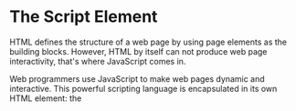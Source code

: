 # The Script Element

HTML defines the structure of a web page by using page elements as the building blocks. However, HTML by itself can not produce web page interactivity, that's where JavaScript comes in.

Web programmers use JavaScript to make web pages dynamic and interactive. This powerful scripting language is encapsulated in its own HTML element: the <script> element. You can think of this <script> element as the door to JavaScript for HTML. This lesson will dig deeper into what the <script> element can do for your websites and best practices on how and where to insert JavaScript in your HTML files.

## Your Tasks

### Getting Started

This assignment will follow the same workflow as the last assignment.  You will begin by making a new assignment directory within which you will create an index.html file and a app.js file.  

- [ ] First create a new folder on your computer called Arrays.  Then, open the folder in VS Code.

- [ ] Add two new files to this folder, 

- index.html
- app.js

- [ ] In your index.html file, add the following code,

```
<html>
    <head>
        <script src="app.js"></script>
    </head>

</html>
``` 

### The <script> tag

The <script> element allows you to add JavaScript code inside an HTML file. Below, the <script> element embeds valid JavaScript code:

```
<h1>This is an embedded JS example</h1>
<script>
  function Hello()
    {
    alert ( "Hello World");
    }
</script>
```

Frankly, without the <script> tag, websites would be unclickable and a bit boring.

The <script> element, like most elements in HTML, has an opening and closing angle bracket. The closing tag marks the end of the content inside of the <script> element. Just like the <style> tag used to embed CSS code, you use the <script> tag to embed valid JavaScript code.

- [ ] Copy and paste the following code into index.html page, 

```
<!DOCTYPE html>
<html>
<head>
	<link rel="stylesheet" href="style.css">
</head>
  
<body>
	<section class = "container">
  	<img src = "normal.png" id= "myImage">
  	<p onclick="blooming()">Codecademy</p>
	</section>
</body>
  
<script>
  function blooming() {
      var image = document.getElementById('myImage');
      if(image.src.match("normal")) {
          image.src = "flower.png";
      } else {
          image.src = "normal.png";
      }
  }  
</script>
  
</html>
```

- [ ] Use console.log() to print hobbies to the console.

### Accessing Elements

Each element in an array has a numbered position known as its index. We can access individual items using their index, which is similar to referencing an item in a list based on the item's position.

Arrays in JavaScript are zero-indexed, meaning the positions start counting from 0 rather than 1. Therefore, the first item in an array will be at position 0. Let's see how we could access an element in an array:

```
let cities = ['New York', 'Beijing', 'Nairobi'];
```

In the code above, 

- cities is an array that has three elements
- We are using bracket notation, [] with the index after the name of the array to access the element. 
- cities[0] will access the element at index 0 in the array cities. You can think of cities[0] as accessing the space in memory that holds the string 'New York'.

You can also access individual characters in a string using bracket notation and the index. For instance, you can write:

```
const hello = 'Hello World';
console.log(hello[6]);
// Output: W
```
The console will display W since it is the character that is at index 6.

- [ ] Individual elements in arrays can also be stored to variables.  Copy and paste the code below into your app.js file.  Then, create a variable named listItem and set it equal to the first item in the famousSayings array using square bracket notation ([]).

Use console.log() to print the listItem variable to the console.

```
const famousSayings = ['Fortune favors the brave.', 'A joke is a very serious thing.', 'Where there is love there is life.'];
```

- [ ] Now, console.log() the third element in the famousSayings array using bracket notation to access the element.

Do not save the element to a new variable before you log it.

- Awesome, you can access each element in an array using the index. But what happens if you try to access an index that is beyond the last element?

Try to log the item at index [3] of famousSayings to the console. What is logged to the console?

### Update Elements

In the previous exercise, you learned how to access elements inside an array or a string by using an index. Once you have access to an element in an array, you can update its value.

```
let seasons = ['Winter', 'Spring', 'Summer', 'Fall'];

seasons[3] = 'Autumn';
console.log(seasons); 
//Output: ['Winter', 'Spring', 'Summer', 'Autumn']
```

In the example above, the seasons array contained the names of the four seasons.

However, we decided that we preferred to say 'Autumn' instead of 'Fall'.

The line, seasons[3] = 'Autumn'; tells our program to change the item at index 3 of the seasons array to be 'Autumn' instead of what is already there.

- [ ] Copy and paste the array below into your app.js file, 

Change the second element of the array groceryList to 'avocados'.

```
let groceryList = ['bread', 'tomatoes', 'milk'];
```

### Arrays with let and const

You may recall that you can declare variables with both the let and const keywords. Variables declared with let can be reassigned.

Variables declared with the const keyword cannot be reassigned. However, elements in an array declared with const remain mutable. Meaning that we can change the contents of a const array, but cannot reassign a new array or a different value.

The instructions below will illustrate this concept more clearly. Pay close attention to the similarities and differences between the condiments array and the utensils array as you complete the steps.

- [ ] Copy and paste the code below into your app.js file, 

```
let condiments = ['Ketchup', 'Mustard', 'Soy Sauce', 'Sriracha'];

const utensils = ['Fork', 'Knife', 'Chopsticks', 'Spork'];
```
Below the two existing arrays, re-assign the element in index 0 of condiments to 'Mayo'.

Log the updated array, condiments, to the console.

- [ ] Below your code from Step 1, reassign condiments to be a new array that contains a single string ['Mayo']

Log the result to the console.

Notice that you can re-assign elements in an array and re-assign an entire new array to a variable declared using the let keyword.

- [ ] Below your code from Step 2, re-assign the last item from the utensils array to 'Spoon'.

Log the updated array to the console.

### The .length property

One of an array's built-in properties is length and it returns the number of items in the array. We access the .length property just like we do with strings. Check the example below:

```
const newYearsResolutions = ['Keep a journal', 'Take a falconry class'];

console.log(newYearsResolutions.length);
// Output: 2
```

In the example above, we log newYearsResolutions.length to the console using the following steps:

- We use dot notation, chaining a period with the property name to the array, to access the length property of the newYearsResolutions array.
- Then we log the length of newYearsResolution to the console.
- Since newYearsResolution has two elements, 2 would be logged to the console.

When we want to know how many elements are in an array, we can access the .length property.

- [ ] Copy and paste the code below into your app.js file, 

```
const objectives = ['Learn a new languages', 'Read 52 books', 'Run a marathon'];
```

Find the length of the objectives array and log it to the console.

### The .push() Method

Let's learn about some built-in JavaScript methods that make working with arrays easier. These methods are specifically called on arrays to make common tasks, like adding and removing elements, more straightforward.

One method, .push() allows us to add items to the end of an array. Here is an example of how this is used:

```
const itemTracker = ['item 0', 'item 1', 'item 2'];

itemTracker.push('item 3', 'item 4');

console.log(itemTracker); 
// Output: ['item 0', 'item 1', 'item 2', 'item 3', 'item 4'];
```

So, how does .push() work?

- We access the push method by using dot notation, connecting push to itemTracker with a period.
- Then we call it like a function. That's because .push() is a function and one that JavaScript allows us to use right on an array.
- .push() can take a single argument or multiple arguments separated by commas. In this case, we're adding two elements: 'item 3' and 'item 4' to itemTracker.
- Notice that .push() changes, or mutates, itemTracker. You might also see .push() referred to as a destructive array method since it changes the initial array.

If you're looking for a method that will mutate an array by adding elements to it, then .push() is the method for you!

- [ ] Copy and paste the code below into your app.js file, 

```
const chores = ['wash dishes', 'do laundry', 'take out trash'];
```

Add two elements to the chores array using .push().

- [ ] Use console.log to print your chores array to make sure your items were added.

### The .pop() Method

Another array method, .pop(), removes the last item of an array.

```
const newItemTracker = ['item 0', 'item 1', 'item 2'];

const removed = newItemTracker.pop();

console.log(newItemTracker); 
// Output: [ 'item 0', 'item 1' ]
console.log(removed);
// Output: item 2
```
- In the example above, calling .pop() on the newItemTracker array removed item 2 from the end.
- pop() does not take any arguments, it simply removes the last element of newItemTracker.
- pop() returns the value of the last element. In the example, we store the returned value in a variable removed to be used for later.
- pop() is a method that mutates the initial array.

When you need to mutate an array by removing the last element, use .pop().

- [ ] Copy and paste the code below into your app.js file, 

```
const chores = ['wash dishes', 'do laundry', 'take out trash', 'cook dinner', 'mop floor'];
```
Use the .pop() method to remove the last element from chores.

- [ ] log chores to the console to make sure it worked.

### More Array Methods

There are many more array methods than just .push() and .pop(). You can read about all of the array methods that exist on the [Mozilla Developer Network (MDN) array documentation](https://developer.mozilla.org/en-US/docs/Web/JavaScript/Reference/Global_Objects/Array).

.pop() and .push() mutate the array on which they're called. However, there are times that we don't want to mutate the original array and we can use non-mutating array methods. Be sure to check MDN to understand the behavior of the method you are using.

Some arrays methods that are available to JavaScript developers include: .join(), .slice(), .splice(), .shift(), .unshift(), and .concat() amongst many others. Using these built-in methods make it easier to do some common tasks when working with arrays.

Below, we will explore some methods that we have not learned yet. We will use these methods to edit a grocery list. As you complete the steps, you can consult the MDN documentation to learn what each method does!

- [ ] Copy and paste the code below into your app.js file, 

```
const groceryList = ['orange juice', 'bananas', 'coffee beans', 'brown rice', 'pasta', 'coconut oil', 'plantains'];
```

Use the .shift() method to remove the first item from the array groceryList.

Log the new groceryList to the console.

- [ ] Under the code added in step 1, use the .unshift() method to add 'popcorn' to the beginning of your grocery list.

After calling .unshift() on groceryList, log groceryList to the console.

- You're in a hurry so you decide to ask a friend to help you with your grocery shopping. You want him to pick up the 'bananas', 'coffee beans', and 'brown rice'.

Under the code you added for step 2, use .slice() to provide your friend with a list of these three things.

Log this part of the list to the console. Unlike the two previous checkpoints, you should do both of these steps in one line.

- [ ] After calling .slice() on groceryList, log the grocery list to the console one more time.

Notice that the groceryList array still contains the same items it had in Step 2. That means .slice() is non-mutating! 

- [ ] Let's find the index of a particular element in groceryList using .indexOf().

Call .indexOf() on groceryList to find the index of the element 'pasta' and save the returned value to a const variable named pastaIndex.

Then log pastaIndex to the console. 

### Arrays and Functions

Throughout the lesson we went over arrays being mutable, or changeable. Well what happens if we try to change an array inside a function? Does the array keep the change after the function call or is it scoped to inside the function?

Take a look at the following example where we call .push() on an array inside a function. Recall, the .push() method mutates, or changes, an array:

```
const flowers = ['peony', 'daffodil', 'marigold'];

function addFlower(arr) {
  arr.push('lily');
}

addFlower(flowers);

console.log(flowers); // Output: ['peony', 'daffodil', 'marigold', 'lily']
```
Let's go over what happened in the example:

- The flowers array that has 3 elements.
- The function addFlower() has a parameter of arr uses .push() to add a 'lily' element into arr.
- We call addFlower() with an argument of flowers which will execute the code inside addFlower.
- We check the value of flowers and it now includes the 'lily' element! The array was mutated!

So when you pass an array into a function, if the array is mutated inside the function, that change will be maintained outside the function as well. You might also see this concept explained as pass-by-reference since what we're actually passing the function is a reference to where the variable memory is stored and changing the memory.

- Copy and paste the code below into your app.js file, 

```
const concept = ['arrays', 'can', 'be', 'mutated'];

function changeArr(arr){
  arr[3] = 'MUTATED';
}

changeArr(concept);
```
Underneath the function call, log concept to the console to check if this reassignment mutated the array.

- [ ] Let's double check what happens if we mutate an array using a built-in method inside a function.

Under the console.log() statement, define another function named removeElement that takes a parameter of newArr. Inside the function body call .pop() on newArr.

- [ ] Call removeElement() with an argument of concept.

- [ ] After calling removeElement(concept), check the value of concept by logging it to console.

Notice that in both cases, the change to the array was maintained outside of the function!

### Nested Arrays

Earlier we mentioned that arrays can store other arrays. When an array contains another array it is known as a nested array. Examine the example below:

```
const nestedArr = [[1], [2, 3]];
```
To access the nested arrays we can use bracket notation with the index value, just like we did to access any other element:

```
const nestedArr = [[1], [2, 3]];

console.log(nestedArr[1]); // Output: [2, 3]
```
Notice that nestedArr[1] will grab the element in index 1 which is the array [2, 3]. Then, if we wanted to access the elements within the nested array we can chain, or add on, more bracket notation with index values.

```
const nestedArr = [[1], [2, 3]];

console.log(nestedArr[1]); // Output: [2, 3]
console.log(nestedArr[1][0]); // Output: 2
```

In the second console.log() statement, we have two bracket notations chained to nestedArr. We know that nestedArr[1] is the array [2, 3]. Then to grab the first element from that array, we use nestedArr[1][0] and we get the value of 2.

- [ ] Let's make a nested array! Create a variable numberClusters. Assign as its value an array with three array elements.

- The first array element should hold the elements 1 and 2 in that order.
- The second array element should hold the elements 3 and 4 in that order.
- The third array element should hold the elements 5 and 6 in that order.

- [ ] Awesome, you made a nested array! Now declare a variable named target using the const keyword and assign to access the element 6 inside numberClusters.

### Secret Message

Using array methods, you will transform an array of strings into a secret message!

You should consult the [Mozilla Developer Network (MDN)](https://developer.mozilla.org/en-US/docs/Web/JavaScript/Reference/Global_Objects/Array) for reference on any method with which you are not familiar.

- [ ] To get started copy and paste the code below into your app.js file, 

```
let secretMessage = ['Learning', 'is', 'not', 'about', 'what', 'you', 'get', 'easily', 'the', 'first', 'time,', 'it', 'is', 'about', 'what', 'you', 'can', 'figure', 'out.', '-2015,', 'Chris', 'Pine,', 'Learn', 'JavaScript'];
```
Use an array method to remove the last string of the array secretMessage.

You can check your work by logging the .length of the array. At this point, the length should be 1 less than the original length.

- [ ] Use an array method to add the words 'to' and 'Program' as separate strings to the end of the secretMessage array.

- [ ] Change the word 'easily' to the word 'right' by accessing the index and replacing it.

- [ ] Use an array method to remove the first string of the array.

- [ ] Use an array method to add the string Programming to the beginning of the array.

- [ ] Use an array method to remove the strings 'get', 'right', 'the', 'first', 'time', and replace them with the single string 'know'.

- [ ] On one line, use console.log() and .join() to print the secret message as a sentence.

### Get credit for this assignment

- [ ] Once you have completed all of the above, have Ms. Pluska mark this assignment complete. 












